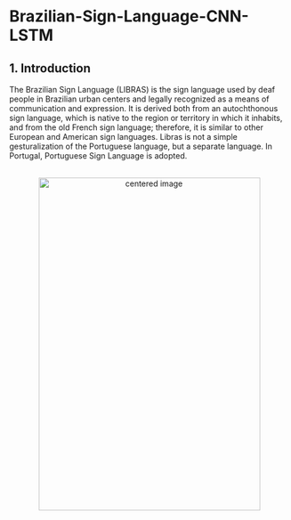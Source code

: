 # Brazilian-Sign-Language-CNN-LSTM

## 1. Introduction

<p>The Brazilian Sign Language (LIBRAS) is the sign language used by deaf people in Brazilian urban centers and legally recognized as a means of communication and expression. It is derived both from an autochthonous sign language, which is native to the region or territory in which it inhabits, and from the old French sign language; therefore, it is similar to other European and American sign languages. Libras is not a simple gesturalization of the Portuguese language, but a separate language. In Portugal, Portuguese Sign Language is adopted.</p>

<br>
<center><img src="http://www.pcdlegal.com.br/wp-content/themes/pcdlegal/images/leimariadapenha.gif" alt="centered image" height="598" width="398"> </center>

